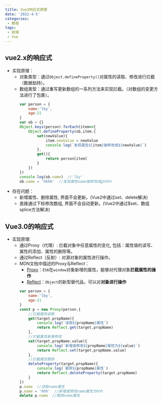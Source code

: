 ```yaml
---
title: Vue3响应式原理
date: '2022-4-5'
categories:
 - 教程
tags:
 - 前端 
 - Vue
---
```


## vue2.x的响应式
- 实现原理：
  - 对象类型：通过`Object.defineProperty()`对属性的读取、修改进行拦截（数据劫持）。
  - 数组类型：通过重写更新数组的一系列方法来实现拦截。（对数组的变更方法进行了包裹）。
    ```js
    var person = {
        name:'lby',
        age:21
    }
    var ob = {}
    Object.keys(person).forEach(item=>{
        Object.defineProperty(ob,item,{
            set(newValue){
                item.newValue = newValue
                console.log(`发现属性${item}被修改成${newValue}`)
            },
            get(){
                return person[item]
            }
        })
    })
    console.log(ob.name)  //'lby'
    ob.name = 'hhhh'  //发现属性name被修改成ghhhh
    ```
- 存在问题：
  - 新增属性、删除属性, 界面不会更新。(Vue2中通过$set、$delete解决)
  - 直接通过下标修改数组, 界面不会自动更新。(Vue2中通过$set、数组splice方法解决)

## Vue3.0的响应式
- 实现原理: 
  - 通过Proxy（代理）:  拦截对象中任意属性的变化, 包括：属性值的读写、属性的添加、属性的删除等。
  - 通过Reflect（反射）:  对源对象的属性进行操作。
  - MDN文档中描述的Proxy与Reflect：
    - [Proxy](https://developer.mozilla.org/zh-CN/docs/Web/JavaScript/Reference/Global_Objects/Proxy)：`ES6`在`window`对象新增的属性，能够对代理对象**拦截属性的操作**
    - [Reflect](https://developer.mozilla.org/zh-CN/docs/Web/JavaScript/Reference/Global_Objects/Reflect)：`Object`的新型替代品，可以对**对象进行操作**
    ```js
    var person = {
        name:'lby',
        age:21
    }
    const p = new Proxy(person,{
        //拦截属性读取
        get(target,propName){
            console.log(`读取${propName}属性`)
            return Reflect.get(target,propName)
        },
        //拦截属性新增修改
        set(target,propName,value){
            console.log(`新增或修改${propName}属性为${value}`)
            return Reflect.set(target,propName,value)
        },
        //拦截属性删除
        deleteProperty(target,propName){
            console.log(`删除${propName}属性`)
            return Reflect.deleteProperty(target,propName)
        }
    })
    p.name  //读取name属性
    p.name = 'hhh'  //新增或修改name属性为hhh
    delete p.name  //删除name属性
    ```